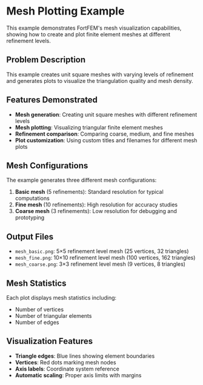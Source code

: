 # Mesh Plotting Example

This example demonstrates FortFEM's mesh visualization capabilities, showing how to create and plot finite element meshes at different refinement levels.

## Problem Description

This example creates unit square meshes with varying levels of refinement and generates plots to visualize the triangulation quality and mesh density.

## Features Demonstrated

- **Mesh generation**: Creating unit square meshes with different refinement levels
- **Mesh plotting**: Visualizing triangular finite element meshes
- **Refinement comparison**: Comparing coarse, medium, and fine meshes
- **Plot customization**: Using custom titles and filenames for different mesh plots

## Mesh Configurations

The example generates three different mesh configurations:

1. **Basic mesh** (5 refinements): Standard resolution for typical computations
2. **Fine mesh** (10 refinements): High resolution for accuracy studies  
3. **Coarse mesh** (3 refinements): Low resolution for debugging and prototyping

## Output Files

- `mesh_basic.png`: 5×5 refinement level mesh (25 vertices, 32 triangles)
- `mesh_fine.png`: 10×10 refinement level mesh (100 vertices, 162 triangles)
- `mesh_coarse.png`: 3×3 refinement level mesh (9 vertices, 8 triangles)

## Mesh Statistics

Each plot displays mesh statistics including:
- Number of vertices
- Number of triangular elements
- Number of edges

## Visualization Features

- **Triangle edges**: Blue lines showing element boundaries
- **Vertices**: Red dots marking mesh nodes
- **Axis labels**: Coordinate system reference
- **Automatic scaling**: Proper axis limits with margins